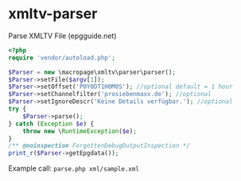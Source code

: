 # xmltv-parser
Parse XMLTV File (epgguide.net)

```php
<?php
require 'vendor/autoload.php';

$Parser = new \macropage\xmltv\parser\parser();
$Parser->setFile($argv[1]);
$Parser->setOffset('P0Y0DT1H0M0S'); //optional default = 1 hour
$Parser->setChannelfilter('prosiebenmaxx.de'); //optional
$Parser->setIgnoreDescr('Keine Details verfügbar.'); //optional
try {
	$Parser->parse();
} catch (Exception $e) {
	throw new \RuntimeException($e);
}
/** @noinspection ForgottenDebugOutputInspection */
print_r($Parser->getEpgdata());
```

Example call: `parse.php xml/sample.xml`
